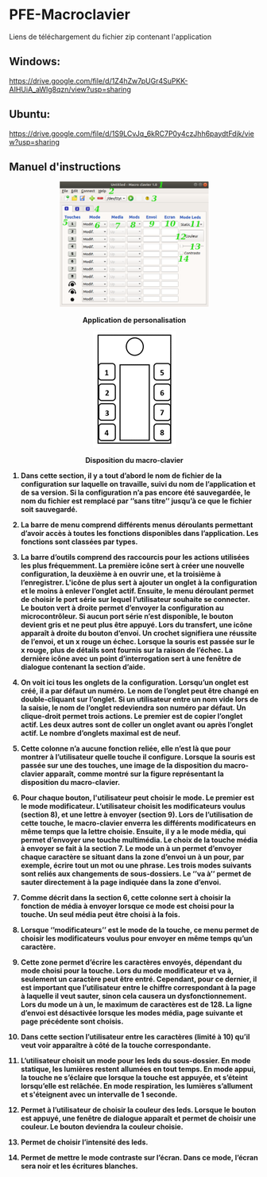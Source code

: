 # PFE-Macroclavier

Liens de téléchargement du fichier zip contenant l'application

## __Windows:__ 
https://drive.google.com/file/d/1Z4hZw7pUGr4SuPKK-AIHUiA_aWlg8qzn/view?usp=sharing

## __Ubuntu:__
https://drive.google.com/file/d/1S9LCvJq_6kRC7P0y4czJhh6paydtFdjk/view?usp=sharing

## __Manuel d'instructions__
        
<p align="middle"> 
  <img
      src="/Software/Pictures/macro-clavier.png"
      alt="Alt text"
      title="Application"
      style="display: inline-block; margin: 0 auto; max-width: 300px">
</p>
<p align="middle"> 
  <b>Application de personalisation
</p>





<p align="middle"> 
   <img
      src="/Hardware/Version 3.0/disposition.png"
      alt="Alt text"
      title="Disposition macro-clavier"
      style="display: inline-block; margin: 0 auto; max-width: 300px">
</p>
<p align="middle"> 
  Disposition du macro-clavier
</p>



1. Dans cette section, il y a tout d’abord le nom de fichier de la configuration sur laquelle on travaille, suivi du nom de l’application et de sa version. Si la configuration n’a pas encore été sauvegardée, le nom du fichier est remplacé par ‘’sans titre’’ jusqu’à ce que le fichier soit sauvegardé.

2. La barre de menu comprend différents menus déroulants permettant d’avoir accès à toutes les fonctions disponibles dans l’application. Les fonctions sont classées par types. 

3. La barre d’outils comprend des raccourcis pour les actions utilisées les plus fréquemment. La première icône sert à créer une nouvelle configuration, la deuxième à en ouvrir une, et la troisième à l’enregistrer. L'icône de plus sert à ajouter un onglet à la configuration et le moins à enlever l’onglet actif. Ensuite, le menu déroulant permet de choisir le port série sur lequel l’utilisateur souhaite se connecter. Le bouton vert à droite permet d’envoyer la configuration au microcontrôleur. Si aucun port série n’est disponible, le bouton devient gris et ne peut plus être appuyé. Lors du transfert, une icône apparaît à droite du bouton d’envoi. Un crochet signifiera une réussite de l’envoi, et un x rouge un échec. Lorsque la souris est passée sur le x rouge, plus de détails sont fournis sur la raison de l’échec. La dernière icône avec un point d’interrogation sert à une fenêtre de dialogue contenant la section d’aide.

4. On voit ici tous les onglets de la configuration. Lorsqu’un onglet est créé, il a par défaut un numéro. Le nom de l’onglet peut être changé en double-cliquant sur l’onglet. Si un utilisateur entre un nom vide lors de la saisie, le nom de l’onglet redeviendra son numéro par défaut. Un clique-droit permet trois actions. Le premier est de copier l’onglet actif. Les deux autres sont de coller un onglet avant ou après l’onglet actif. Le nombre d’onglets maximal est de neuf.

5. Cette colonne n’a aucune fonction reliée, elle n’est là que pour montrer à l’utilisateur quelle touche il configure. Lorsque la souris est passée sur une des touches, une image de la disposition du macro-clavier apparaît, comme montré sur la figure représentant la disposition du macro-clavier.

6. Pour chaque bouton, l'utilisateur peut choisir le mode. Le premier est le mode modificateur. L’utilisateur choisit les modificateurs voulus (section 8), et une lettre à envoyer (section 9). Lors de l’utilisation de cette touche, le macro-clavier enverra les différents modificateurs en même temps que la lettre choisie. Ensuite, il y a le mode média, qui permet d’envoyer une touche multimédia. Le choix de la touche média à envoyer se fait à la section 7. Le mode un à un permet d’envoyer chaque caractère se situant dans la zone d’envoi un à un pour, par exemple, écrire tout un mot ou une phrase. Les trois modes suivants sont reliés aux changements de sous-dossiers. Le ‘’va à’’ permet de sauter directement à la page indiquée dans la zone d’envoi.

7. Comme décrit dans la section 6, cette colonne sert à choisir la fonction de média à envoyer lorsque ce mode est choisi pour la touche. Un seul média peut être choisi à la fois.

8. Lorsque ‘’modificateurs’’ est le mode de la touche, ce menu permet de choisir les modificateurs voulus pour envoyer en même temps qu’un caractère.

9. Cette zone permet d’écrire les caractères envoyés, dépendant du mode choisi pour la touche. Lors du mode modificateur et va à, seulement un caractère peut être entré. Cependant, pour ce dernier, il est important que l’utilisateur entre le chiffre correspondant à la page à laquelle il veut sauter, sinon cela causera un dysfonctionnement.  Lors du mode un à un, le maximum de caractères est de 128. La ligne d’envoi est désactivée lorsque les modes média, page suivante et page précédente sont choisis.

10. Dans cette section l’utilisateur entre les caractères (limité à 10) qu’il veut voir apparaître à côté de la touche correspondante.
11. L’utilisateur choisit un mode pour les leds du sous-dossier. En mode statique, les lumières restent allumées en tout temps. En mode appui, la touche ne s’éclaire que lorsque la touche est appuyée, et s’éteint lorsqu’elle est relâchée. En mode respiration, les lumières s’allument et s'éteignent avec un intervalle de 1 seconde.

12. Permet à l’utilisateur de choisir la couleur des leds. Lorsque le bouton est appuyé, une fenêtre de dialogue apparaît et permet de choisir une couleur. Le bouton deviendra la couleur choisie.

13. Permet de choisir l’intensité des leds.

14. Permet de mettre le mode contraste sur l’écran. Dans ce mode, l’écran sera noir et les écritures blanches.
